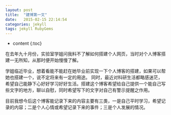 ```yaml
---
layout: post
title:  "建博第一文"
date:   2015-02-15 22:14:54
categories: jekyll
tags: jekyll RubyGems
---
```


* content
{:toc}

在去年九十月份，实验室学姐问我料不了解如何搭建个人网页，当时对个人博客搭建一无所知，从那时便开始慢慢了解。

学姐临近毕业，想着看能不能赶在她毕业前实现一下个人博客的搭建，如果可以帮她也搭建一个，说不定将来有一定的用途。
同时，最近对科研生活都略感迷茫，希望自己能静下心好好学习好好生活。搭建这个博客希望给自己提供一个能自己写些文字的地方，聊以自慰，同时希望写下的文字对自己有警示提醒之作用。

目前我想今后这个博客能记录下来的内容主要有三类，一是自己平时学习，希望记录的内容；二是个人心情或希望记录下来的事件；三是个人发展的情况。
